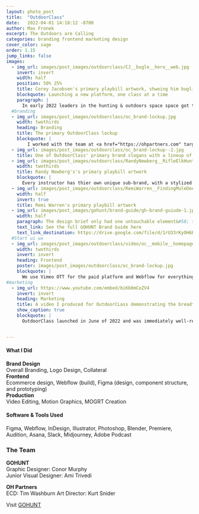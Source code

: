 ```yaml
---
layout: photo_post
title:  "OutdoorClass"
date:   2022-04-01 14:18:12 -0700
author: Max Fronek
excerpt: The Outdoors are Calling
categories: branding frontend marketing design
cover_color: sage
order: 1.15
jump_links: false
images:
  - img_url: images/post_images/outdoorclass/CJ__bugle__hero__web.jpg
    invert: invert
    width: half 
    position: 50% 25%
    title: Corey Jacobsen's primary playbill artwork, shwoing him bugling for an elk
    blockquote: Launching a new platform, one class at a time
    paragraph: |
      In early 2022 leaders in the hunting & outdoors space space got together to launch something unique in the industry: the only hunting skills-focused education platform. I was tasked with building the brand from the ground up and launching it to the world.
  #branding
  - img_url: images/post_images/outdoorclass/oc_brand-lockup.jpg
    width: twothirds
    heading: Branding
    title: The primary OutdoorClass lockup
    blockquote: |
        I worked with the team at <a href="https://ohpartners.com" target="_blank">OH Partners</a> to create OutdoorClass' initial branding. Kurt Snider led the logo design, while I handled overall branding and typography. Together we were able to make something new and unique in the outdoor space.
  - img_url: images/post_images/outdoorclass/oc_brand-lockup--2.jpg
    title: One of OutdoorClass' primary brand slogans with a lineup of instructors
  - img_url: images/post_images/outdoorclass/RandyNewberg__RifleElkHunting__Primary_16x9--B.jpg
    width: twothirds
    title: Randy Newberg's's primary playbill artwork
    blockquote: |
      Every instructor has thier own unique sub-brand, with a stylized playbill, logo, and typeface serving as their visual identity
  - img_url: images/post_images/outdoorclass/RemiWarren__FindingMuleDeer__Primary_16x9.jpg
    width: half
    invert: true
    title: Remi Warren's primary playbill artwork
  - img_url: images/post_images/gohunt/brand-guide/gh-brand-guiude-1.jpg
    width: half
    paragraph: The design brief only had one untouchable element&#58; the diamond icon. It held special significance to the founder and his family, and I was happy to hear it. I saw the entire brand system revolving around this single, unifying graphic, and set to work creating a new color structure and design language around it.
    text_link: See the full GOHUNT Brand Guide here
    text_link_destination: https://drive.google.com/file/d/1rU33rKyOH6EMkPu8YOSI241uGDeHrcOA/view
  #Start ui ux
  - img_url: images/post_images/outdoorclass/video/oc__mobile__homepage.mp4
    width: twothirds
    invert: invert
    heading: Frontend
    poster: images/post_images/outdoorclass/oc_brand-lockup.jpg
    blockquote: |
      We use Vimeo OTT for the paid platform and Webflow for everything in front of the paywall, allowing for a seamless design-to-build marketing pipeline while giving the production team complete freedom to publish new content as needed.
#marketing
  - img_url: https://www.youtube.com/embed/biKb8mCoZV4
    invert: invert
    heading: Marketing
    title: A video I produced for OutdoorCLass demonstrating the breadth of knowledge and instructors on the platform
    show_caption: true
    blockquote: |
      OutdoorClass launched in June of 2022 and was immediately well-received by the community, blowing past projections for signups in the first month.


---
```


#### What I Did
**Brand Design**  
Overall Branding, Logo Design, Collateral<br />
**Frontend**<br />
Ecommerce design, Webflow (build), Figma (design, component structure, and prototyping)<br />
**Production**<br />
Video Editing, Motion Graphics, MOGRT Creation<br />

#### Software &amp; Tools Used
Figma, Webflow, InDesign, Illustrator, Photoshop, Blender, Premiere, Audition, Asana, Slack, Midjourney, Adobe Podcast

### The Team
**GOHUNT**<br />
Graphic Designer: Conor Murphy<br />
Junior Visual Designer: Ami Trivedi<br>

**OH Partners**<br />
ECD: Tim Washburn
Art Director: Kurt Snider

Visit [GOHUNT](http://gohunt.com)


